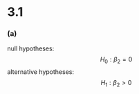 # 3.1
### **(a)**
null hypotheses:
$$H_0 : \beta_2 = 0$$
alternative hypotheses:
$$H_1 : \beta_2 > 0$$
